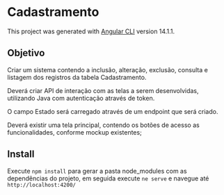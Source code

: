 # Cadastramento

This project was generated with [Angular CLI](https://github.com/angular/angular-cli) version 14.1.1.

## Objetivo

Criar um sistema contendo a inclusão, alteração, exclusão, consulta e listagem dos registros da 
tabela Cadastramento. 

Deverá criar API de interação com as telas a serem desenvolvidas, utilizando Java com autenticação 
através de token. 

O campo Estado será carregado através de um endpoint que será criado. 

Deverá existir uma tela principal, contendo os botões de acesso as funcionalidades, conforme 
mockup existentes; 

## Install

Execute `npm install` para gerar a pasta node_modules com as dependências do projeto, em seguida execute
`ne serve` e navegue até `http://localhost:4200/`

